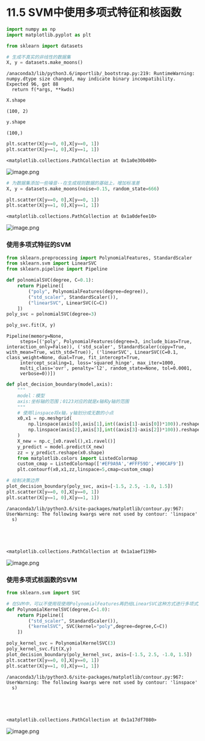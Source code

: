 # 11.5 SVM中使用多项式特征和核函数



```python
import numpy as np
import matplotlib.pyplot as plt
```


```python
from sklearn import datasets

# 生成不真实的非线性的数据集
X, y = datasets.make_moons()
```

    /anaconda3/lib/python3.6/importlib/_bootstrap.py:219: RuntimeWarning: numpy.dtype size changed, may indicate binary incompatibility. Expected 96, got 88
      return f(*args, **kwds)



```python
X.shape
```




    (100, 2)




```python
y.shape
```




    (100,)




```python
plt.scatter(X[y==0, 0],X[y==0, 1])
plt.scatter(X[y==1, 0],X[y==1, 1])
```




    <matplotlib.collections.PathCollection at 0x1a0e30b400>




![image.png](https://upload-images.jianshu.io/upload_images/7220971-9c80dba7bfc5fafc.png?imageMogr2/auto-orient/strip%7CimageView2/2/w/1240)



```python
# 为数据集添加一些噪音--在生成规则数据的基础上，增加标准差
X, y = datasets.make_moons(noise=0.15, random_state=666)

plt.scatter(X[y==0, 0],X[y==0, 1])
plt.scatter(X[y==1, 0],X[y==1, 1])
```




    <matplotlib.collections.PathCollection at 0x1a0defee10>




![image.png](https://upload-images.jianshu.io/upload_images/7220971-48e55c48d26bd6c9.png?imageMogr2/auto-orient/strip%7CimageView2/2/w/1240)

### 使用多项式特征的SVM


```python
from sklearn.preprocessing import PolynomialFeatures, StandardScaler
from sklearn.svm import LinearSVC
from sklearn.pipeline import Pipeline

def polnomialSVC(degree, C=0.1):
    return Pipeline([
        ("poly", PolynomialFeatures(degree=degree)),
        ("std_scaler", StandardScaler()),
        ("linearSVC", LinearSVC(C=C))
    ])
poly_svc = polnomialSVC(degree=3)
```


```python
poly_svc.fit(X, y)
```




    Pipeline(memory=None,
         steps=[('poly', PolynomialFeatures(degree=3, include_bias=True, interaction_only=False)), ('std_scaler', StandardScaler(copy=True, with_mean=True, with_std=True)), ('linearSVC', LinearSVC(C=0.1, class_weight=None, dual=True, fit_intercept=True,
         intercept_scaling=1, loss='squared_hinge', max_iter=1000,
         multi_class='ovr', penalty='l2', random_state=None, tol=0.0001,
         verbose=0))])




```python
def plot_decision_boundary(model,axis):
    """
    model：模型
    axis:坐标轴的范围；0123对应的就是x轴和y轴的范围
    """
    # 使用linspace将x轴，y轴划分成无数的小点
    x0,x1 = np.meshgrid(
        np.linspace(axis[0],axis[1],int((axis[1]-axis[0])*100)).reshape(-1,1),
        np.linspace(axis[2],axis[3],int((axis[3]-axis[2])*100)).reshape(-1,1)
    )
    X_new = np.c_[x0.ravel(),x1.ravel()]
    y_predict = model.predict(X_new)
    zz = y_predict.reshape(x0.shape)
    from matplotlib.colors import ListedColormap
    custom_cmap = ListedColormap(['#EF9A9A','#FFF59D','#90CAF9'])
    plt.contourf(x0,x1,zz,linspace=5,cmap=custom_cmap)
```


```python
# 绘制决策边界
plot_decision_boundary(poly_svc, axis=[-1.5, 2.5, -1.0, 1.5])
plt.scatter(X[y==0, 0],X[y==0, 1])
plt.scatter(X[y==1, 0],X[y==1, 1])
```

    /anaconda3/lib/python3.6/site-packages/matplotlib/contour.py:967: UserWarning: The following kwargs were not used by contour: 'linspace'
      s)





    <matplotlib.collections.PathCollection at 0x1a1aef1198>




![image.png](https://upload-images.jianshu.io/upload_images/7220971-a4374dd0c6cc6782.png?imageMogr2/auto-orient/strip%7CimageView2/2/w/1240)


### 使用多项式核函数的SVM


```python
from sklearn.svm import SVC
```


```python
# 在SVM中，可以不使用现使用PolynomialFeatures再扔给LinearSVC这种方式进行多项式回归
def PolynomialKernelSVC(degree,C=1.0):
    return Pipeline([
        ("std_scaler", StandardScaler()),
        ("kernelSVC", SVC(kernel="poly",degree=degree,C=C))
    ])
```


```python
poly_kernel_svc = PolynomialKernelSVC(3)
poly_kernel_svc.fit(X,y)
plot_decision_boundary(poly_kernel_svc, axis=[-1.5, 2.5, -1.0, 1.5])
plt.scatter(X[y==0, 0],X[y==0, 1])
plt.scatter(X[y==1, 0],X[y==1, 1])
```

    /anaconda3/lib/python3.6/site-packages/matplotlib/contour.py:967: UserWarning: The following kwargs were not used by contour: 'linspace'
      s)





    <matplotlib.collections.PathCollection at 0x1a17df7080>




![image.png](https://upload-images.jianshu.io/upload_images/7220971-f7b460c37a7b73a5.png?imageMogr2/auto-orient/strip%7CimageView2/2/w/1240)

